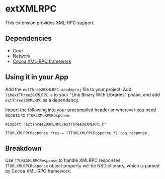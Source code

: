
extXMLRPC
======

This extension provides XML-RPC support.

Dependencies
------------

* Core
* Network
* [Cocoa XML-RPC framework](http://github.com/ngs/xmlrpc)

Using it in your App
--------------------

Add the `extThree20XMLRPC.xcodeproj` file to your project. Add `libextThree20XMLRPC.a` to your
"Link Binary With Libraries" phase, and add `extThree20XMLRPC` as a dependency.

Import the following into your precompiled header or wherever you need access to
`TTURLXMLRPCResponse`.

    #import "extThree20XMLRPC/extThree20XMLRPC.h"
    
    TTURLXMLRPCResponse *res = (TTURLXMLRPCResponse *) req.response;
    

    

Breakdown
---------

Use `TTURLXMLRPCResponse` to handle XMLRPC responses.
`TTURLXMLRPCResponse` object property will be NSDictionary, which is parsed by Cocoa XML-RPC framework.